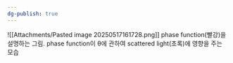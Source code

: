 ```yaml
---
dg-publish: true
---
```


![[Attachments/Pasted image 20250517161728.png]]
phase function(빨강)을 설명하는 그림. phase function이 θ에 관하여 scattered light(초록)에 영향을 주는 모습